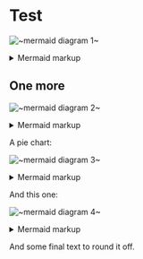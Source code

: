 # Test

<!-- generated by mermaid compile action - START -->
![~mermaid diagram 1~](/lang/docs/.resources/lang_docs_Test-md-1.svg)
<details>
  <summary>Mermaid markup</summary>

```mermaid
graph TD;
	A-->B;
	A-->C;
	B-->D;
	C-->D;
```

</details>
<!-- generated by mermaid compile action - END -->

## One more

<!-- generated by mermaid compile action - START -->
![~mermaid diagram 2~](/lang/docs/.resources/lang_docs_Test-md-2.svg)
<details>
  <summary>Mermaid markup</summary>

```mermaid
graph LR;
	A-->B;
	A-->C;
	B-->D;
	C-->D;
	A-->D;
	D-->D;
```

</details>
<!-- generated by mermaid compile action - END -->

A pie chart:

<!-- generated by mermaid compile action - START -->
![~mermaid diagram 3~](/lang/docs/.resources/lang_docs_Test-md-3.svg)
<details>
  <summary>Mermaid markup</summary>

```mermaid
pie
  title Pets adopted by volunteers
  "Dogs" : 386
  "Cats" : 85
  "Rats" : 35
  "Hros" : 55
```

</details>
<!-- generated by mermaid compile action - END -->

And this one:

<!-- generated by mermaid compile action - START -->
![~mermaid diagram 4~](/lang/docs/.resources/lang_docs_Test-md-4.svg)
<details>
  <summary>Mermaid markup</summary>

```mermaid
sequenceDiagram
    participant dotcom
    participant iframe
    participant viewscreen
    dotcom->>iframe: loads html w/ iframe url
    iframe->>viewscreen: request template
    viewscreen->>iframe: html & javascript
    iframe->>dotcom: iframe ready
    dotcom->>iframe: set mermaid data on iframe
    iframe->>iframe: render mermaid
```

</details>
<!-- generated by mermaid compile action - END -->

And some final text to round it off.
